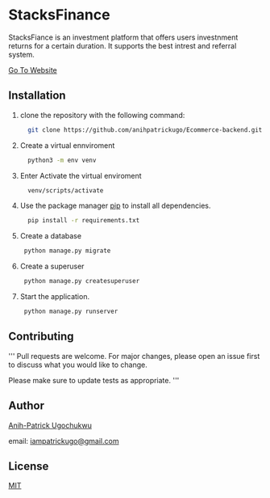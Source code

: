 # StacksFinance

StacksFiance is an investment platform that offers users
investnment returns for a certain duration. It supports
the best intrest and referral system.

[Go To Website](https://https://stacksfinance-69c0.onrender.com/)

## Installation
1. clone the repository with the following command:
   ```bash
     git clone https://github.com/anihpatrickugo/Ecommerce-backend.git
   ```

2. Create a virtual ennviroment

   ```bash
     python3 -m env venv
   ```
3. Enter Activate the virtual enviroment
   ```bash
     venv/scripts/activate
   ```
3. Use the package manager [pip](https://pip.pypa.io/en/stable/) to install all dependencies.

   ```bash
     pip install -r requirements.txt
   ```
4. Create a database
    ```bash
     python manage.py migrate
    ```
5. Create a superuser
    ```bash
     python manage.py createsuperuser
    ```

6. Start the application.
    
    ```bash
     python manage.py runserver
    ```
    



## Contributing

'''
Pull requests are welcome. For major changes, please open an issue first
to discuss what you would like to change.

Please make sure to update tests as appropriate.
'''


## Author


[Anih-Patrick Ugochukwu](https://twitter.com/anihpatrickugo/)

email: iampatrickugo@gmail.com



## License

[MIT](https://choosealicense.com/licenses/mit/)

